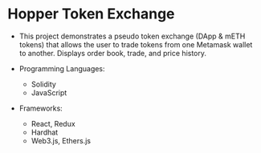 # Hopper Token Exchange 

* This project demonstrates a pseudo token exchange (DApp & mETH tokens) that allows the user to trade tokens from one Metamask wallet to another. Displays order book, trade, and price history. 

* Programming Languages: 
  - Solidity 
  - JavaScript 
  
* Frameworks: 
  - React, Redux
  - Hardhat 
  - Web3.js, Ethers.js

